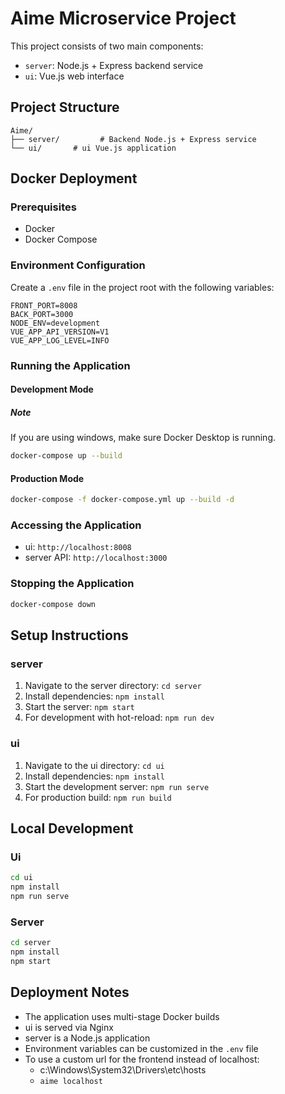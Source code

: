 # Aime Microservice Project

This project consists of two main components:
- `server`: Node.js + Express backend service
- `ui`: Vue.js web interface

## Project Structure
```
Aime/
├── server/         # Backend Node.js + Express service
└── ui/       # ui Vue.js application
```

## Docker Deployment

### Prerequisites
- Docker
- Docker Compose

### Environment Configuration
Create a `.env` file in the project root with the following variables:
```
FRONT_PORT=8008
BACK_PORT=3000
NODE_ENV=development
VUE_APP_API_VERSION=V1
VUE_APP_LOG_LEVEL=INFO
```

### Running the Application

#### Development Mode

##### Note
If you are using windows, make sure Docker Desktop is running.

```bash
docker-compose up --build
```

#### Production Mode
```bash
docker-compose -f docker-compose.yml up --build -d
```

### Accessing the Application
- ui: `http://localhost:8008`
- server API: `http://localhost:3000`

### Stopping the Application
```bash
docker-compose down
```

## Setup Instructions

### server
1. Navigate to the server directory: `cd server`
2. Install dependencies: `npm install`
3. Start the server: `npm start`
4. For development with hot-reload: `npm run dev`

### ui
1. Navigate to the ui directory: `cd ui`
2. Install dependencies: `npm install`
3. Start the development server: `npm run serve`
4. For production build: `npm run build`

## Local Development

### Ui
```bash
cd ui
npm install
npm run serve
```

### Server
```bash
cd server
npm install
npm start
```

## Deployment Notes
- The application uses multi-stage Docker builds
- ui is served via Nginx
- server is a Node.js application
- Environment variables can be customized in the `.env` file
- To use a custom url for the frontend instead of localhost:
  - c:\Windows\System32\Drivers\etc\hosts
  - `aime localhost`